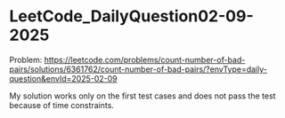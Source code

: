 # LeetCode_DailyQuestion02-09-2025

Problem: https://leetcode.com/problems/count-number-of-bad-pairs/solutions/6361762/count-number-of-bad-pairs/?envType=daily-question&envId=2025-02-09

My solution works only on the first test cases and does not pass the test because of time constraints.
